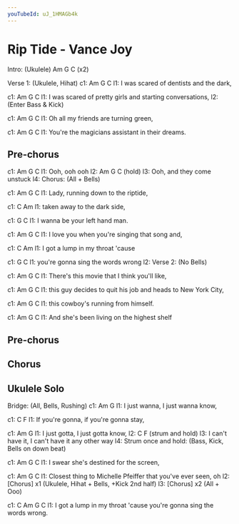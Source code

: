 ```yaml
---
youTubeId: uJ_1HMAGb4k
---
```


# Rip Tide - Vance Joy

Intro: (Ukulele)
Am           G                   C (x2)

Verse 1: (Ukulele, Hihat)
c1: Am                    G                       C
l1: I was scared of dentists and the dark,

c1: Am                    G                       C
l1: I was scared of pretty girls and starting conversations,
l2: (Enter Bass & Kick)

c1: Am                    G                       C
l1: Oh all my friends are turning green,

c1: Am                    G                       C
l1: You're the magicians assistant in their dreams.

## Pre-chorus
c1: Am     G    C
l1: Ooh, ooh ooh
l2: Am    G           C (hold)
l3: Ooh, and they come unstuck
l4: Chorus: (All + Bells)

c1: Am   G                        C
l1: Lady, running down to the riptide,

c1: C                      Am
l1: taken away to the dark side,

c1: G                    C
l1: I wanna be your left hand man.

c1: Am           G                             C
l1: I love you when you're singing that song and,

c1: C                        Am
l1: I got a lump in my throat 'cause

c1: G                            C
l1: you're gonna sing the words wrong
l2: Verse 2: (No Bells)

c1: Am                         G                       C
l1: There's this movie that I think you'll like,

c1: Am                         G                       C
l1: this guy decides to quit his job and heads to New York City,

c1: Am                 G                       C
l1: this cowboy's running from himself.

c1: Am                             G                       C
l1: And she's been living on the highest shelf

## Pre-chorus
## Chorus

## Ukulele Solo

Bridge: (All, Bells, Rushing)
c1: Am                                   G
l1: I just wanna, I just wanna know,

c1: C                                                 F
l1: If you're gonna, if you're gonna stay,

c1: Am                                   G
l1: I just gotta, I just gotta know,
l2: C                                                F (strum and hold)
l3: I can't have it, I can't have it any other way
l4: Strum once and hold: (Bass, Kick, Bells on down beat)

c1: Am                  G                     C
l1: I swear she's destined for the screen,

c1: Am                      G                           C
l1: Closest thing to Michelle Pfeiffer that you've ever seen, oh
l2: [Chorus] x1 (Ukulele, Hihat + Bells, +Kick 2nd half)
l3: [Chorus] x2 (All + Ooo)

c1: C                           Am                G                                C
l1: I got a lump in my throat 'cause you're gonna sing the words wrong.